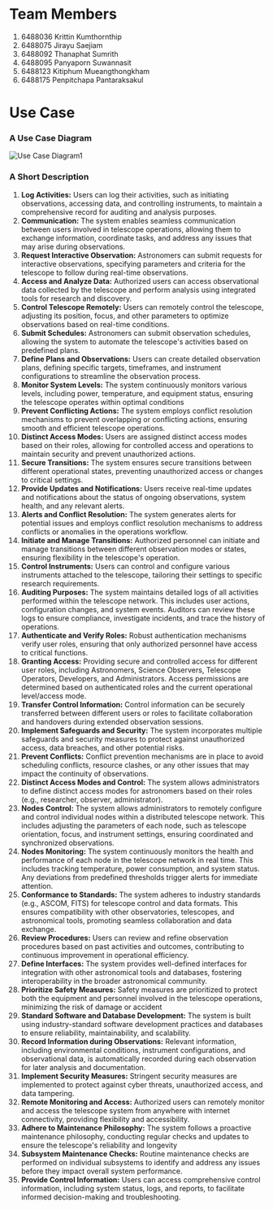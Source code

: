 # Team Members
1. 6488036 Krittin Kumthornthip
2. 6488075 Jirayu Saejiam
3. 6488092 Thanaphat Sumrith
4. 6488095 Panyaporn Suwannasit
5. 6488123 Kitiphum Mueangthongkham
6. 6488175 Penpitchapa Pantaraksakul

# Use Case
### A Use Case Diagram
![Use Case Diagram1](https://github.com/ICT-Mahidol/Gemini-2023/assets/94012979/f41d5dcf-a174-4d50-b52a-63b339884383)

### A Short Description
1. **Log Activities:** Users can log their activities, such as initiating observations, accessing data, and controlling instruments, to maintain a comprehensive record for auditing and analysis purposes.
2. **Communication:** The system enables seamless communication between users involved in telescope operations, allowing them to exchange information, coordinate tasks, and address any issues that may arise during observations.
3. **Request Interactive Observation:** Astronomers can submit requests for interactive observations, specifying parameters and criteria for the telescope to follow during real-time observations.
4. **Access and Analyze Data:** Authorized users can access observational data collected by the telescope and perform analysis using integrated tools for research and discovery.
5. **Control Telescope Remotely:** Users can remotely control the telescope, adjusting its position, focus, and other parameters to optimize observations based on real-time conditions.
6. **Submit Schedules:** Astronomers can submit observation schedules, allowing the system to automate the telescope's activities based on predefined plans.
7. **Define Plans and Observations:** Users can create detailed observation plans, defining specific targets, timeframes, and instrument configurations to streamline the observation process.
8. **Monitor System Levels:** The system continuously monitors various levels, including power, temperature, and equipment status, ensuring the telescope operates within optimal conditions
9. **Prevent Conflicting Actions:** The system employs conflict resolution mechanisms to prevent overlapping or conflicting actions, ensuring smooth and efficient telescope operations.
10. **Distinct Access Modes:** Users are assigned distinct access modes based on their roles, allowing for controlled access and operations to maintain security and prevent unauthorized actions.
11. **Secure Transitions:** The system ensures secure transitions between different operational states, preventing unauthorized access or changes to critical settings.
12. **Provide Updates and Notifications:** Users receive real-time updates and notifications about the status of ongoing observations, system health, and any relevant alerts.
13. **Alerts and Conflict Resolution:** The system generates alerts for potential issues and employs conflict resolution mechanisms to address conflicts or anomalies in the operations workflow.
14. **Initiate and Manage Transitions:** Authorized personnel can initiate and manage transitions between different observation modes or states, ensuring flexibility in the telescope's operation.
15. **Control Instruments:** Users can control and configure various instruments attached to the telescope, tailoring their settings to specific research requirements.
16. **Auditing Purposes:** The system maintains detailed logs of all activities performed within the telescope network. This includes user actions, configuration changes, and system events. Auditors can review these logs to ensure compliance, investigate incidents, and trace the history of operations.
17. **Authenticate and Verify Roles:** Robust authentication mechanisms verify user roles, ensuring that only authorized personnel have access to critical functions.
18. **Granting Access:** Providing secure and controlled access for different user roles, including Astronomers, Science Observers, Telescope Operators, Developers, and Administrators. Access permissions are determined based on authenticated roles and the current operational level/access mode.
19. **Transfer Control Information:** Control information can be securely transferred between different users or roles to facilitate collaboration and handovers during extended observation sessions.
20. **Implement Safeguards and Security:** The system incorporates multiple safeguards and security measures to protect against unauthorized access, data breaches, and other potential risks.
21. **Prevent Conflicts:** Conflict prevention mechanisms are in place to avoid scheduling conflicts, resource clashes, or any other issues that may impact the continuity of observations.
22. **Distinct Access Modes and Control:** The system allows administrators to define distinct access modes for astronomers based on their roles (e.g., researcher, observer, administrator). 
23. **Nodes Control:** The system allows administrators to remotely configure and control individual nodes within a distributed telescope network. This includes adjusting the parameters of each node, such as telescope orientation, focus, and instrument settings, ensuring coordinated and synchronized observations.
24. **Nodes Monitoring:** The system continuously monitors the health and performance of each node in the telescope network in real time. This includes tracking temperature, power consumption, and system status. Any deviations from predefined thresholds trigger alerts for immediate attention.
25. **Conformance to Standards:** The system adheres to industry standards (e.g., ASCOM, FITS) for telescope control and data formats. This ensures compatibility with other observatories, telescopes, and astronomical tools, promoting seamless collaboration and data exchange.
26. **Review Procedures:** Users can review and refine observation procedures based on past activities and outcomes, contributing to continuous improvement in operational efficiency.
27. **Define Interfaces:** The system provides well-defined interfaces for integration with other astronomical tools and databases, fostering interoperability in the broader astronomical community.
28. **Prioritize Safety Measures:** Safety measures are prioritized to protect both the equipment and personnel involved in the telescope operations, minimizing the risk of damage or accident
29. **Standard Software and Database Development:** The system is built using industry-standard software development practices and databases to ensure reliability, maintainability, and scalability.
30. **Record Information during Observations:** Relevant information, including environmental conditions, instrument configurations, and observational data, is automatically recorded during each observation for later analysis and documentation.
31. **Implement Security Measures:** Stringent security measures are implemented to protect against cyber threats, unauthorized access, and data tampering.
32. **Remote Monitoring and Access:** Authorized users can remotely monitor and access the telescope system from anywhere with internet connectivity, providing flexibility and accessibility.
33. **Adhere to Maintenance Philosophy:** The system follows a proactive maintenance philosophy, conducting regular checks and updates to ensure the telescope's reliability and longevity
34. **Subsystem Maintenance Checks:** Routine maintenance checks are performed on individual subsystems to identify and address any issues before they impact overall system performance.
35. **Provide Control Information:** Users can access comprehensive control information, including system status, logs, and reports, to facilitate informed decision-making and troubleshooting.
